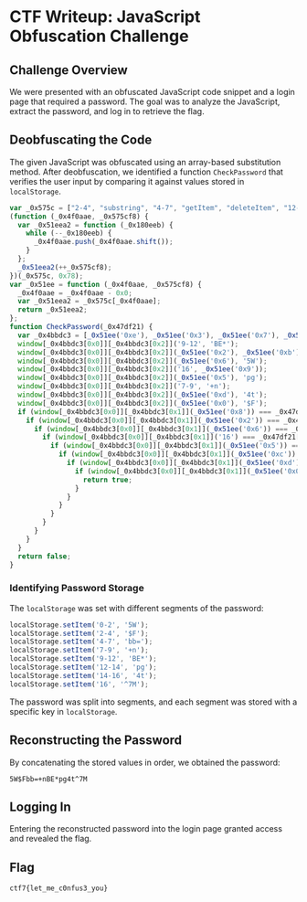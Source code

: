 # CTF Writeup: JavaScript Obfuscation Challenge

## Challenge Overview
We were presented with an obfuscated JavaScript code snippet and a login page that required a password. The goal was to analyze the JavaScript, extract the password, and log in to retrieve the flag.

## Deobfuscating the Code
The given JavaScript was obfuscated using an array-based substitution method. After deobfuscation, we identified a function `CheckPassword` that verifies the user input by comparing it against values stored in `localStorage`.
```javascript
var _0x575c = ["2-4", "substring", "4-7", "getItem", "deleteItem", "12-14", "0-2", "setItem", "9-12", "^7M", "updateItem", "bb=", "7-9", "14-16", "localStorage"];
(function (_0x4f0aae, _0x575cf8) {
  var _0x51eea2 = function (_0x180eeb) {
    while (--_0x180eeb) {
      _0x4f0aae.push(_0x4f0aae.shift());
    }
  };
  _0x51eea2(++_0x575cf8);
})(_0x575c, 0x78);
var _0x51ee = function (_0x4f0aae, _0x575cf8) {
  _0x4f0aae = _0x4f0aae - 0x0;
  var _0x51eea2 = _0x575c[_0x4f0aae];
  return _0x51eea2;
};
function CheckPassword(_0x47df21) {
  var _0x4bbdc3 = [_0x51ee('0xe'), _0x51ee('0x3'), _0x51ee('0x7'), _0x51ee('0x4'), _0x51ee('0xa')];
  window[_0x4bbdc3[0x0]][_0x4bbdc3[0x2]]('9-12', 'BE*');
  window[_0x4bbdc3[0x0]][_0x4bbdc3[0x2]](_0x51ee('0x2'), _0x51ee('0xb'));
  window[_0x4bbdc3[0x0]][_0x4bbdc3[0x2]](_0x51ee('0x6'), '5W');
  window[_0x4bbdc3[0x0]][_0x4bbdc3[0x2]]('16', _0x51ee('0x9'));
  window[_0x4bbdc3[0x0]][_0x4bbdc3[0x2]](_0x51ee('0x5'), 'pg');
  window[_0x4bbdc3[0x0]][_0x4bbdc3[0x2]]('7-9', '+n');
  window[_0x4bbdc3[0x0]][_0x4bbdc3[0x2]](_0x51ee('0xd'), '4t');
  window[_0x4bbdc3[0x0]][_0x4bbdc3[0x2]](_0x51ee('0x0'), '$F');
  if (window[_0x4bbdc3[0x0]][_0x4bbdc3[0x1]](_0x51ee('0x8')) === _0x47df21[_0x51ee('0x1')](0x9, 0xc)) {
    if (window[_0x4bbdc3[0x0]][_0x4bbdc3[0x1]](_0x51ee('0x2')) === _0x47df21.substring(0x4, 0x7)) {
      if (window[_0x4bbdc3[0x0]][_0x4bbdc3[0x1]](_0x51ee('0x6')) === _0x47df21[_0x51ee('0x1')](0x0, 0x2)) {
        if (window[_0x4bbdc3[0x0]][_0x4bbdc3[0x1]]('16') === _0x47df21[_0x51ee('0x1')](0x10)) {
          if (window[_0x4bbdc3[0x0]][_0x4bbdc3[0x1]](_0x51ee('0x5')) === _0x47df21[_0x51ee('0x1')](0xc, 0xe)) {
            if (window[_0x4bbdc3[0x0]][_0x4bbdc3[0x1]](_0x51ee('0xc')) === _0x47df21[_0x51ee('0x1')](0x7, 0x9)) {
              if (window[_0x4bbdc3[0x0]][_0x4bbdc3[0x1]](_0x51ee('0xd')) === _0x47df21[_0x51ee('0x1')](0xe, 0x10)) {
                if (window[_0x4bbdc3[0x0]][_0x4bbdc3[0x1]](_0x51ee('0x0')) === _0x47df21[_0x51ee('0x1')](0x2, 0x4)) {
                  return true;
                }
              }
            }
          }
        }
      }
    }
  }
  return false;
}
```
### Identifying Password Storage
The `localStorage` was set with different segments of the password:

```javascript
localStorage.setItem('0-2', '5W');
localStorage.setItem('2-4', '$F');
localStorage.setItem('4-7', 'bb=');
localStorage.setItem('7-9', '+n');
localStorage.setItem('9-12', 'BE*');
localStorage.setItem('12-14', 'pg');
localStorage.setItem('14-16', '4t');
localStorage.setItem('16', '^7M');
```

The password was split into segments, and each segment was stored with a specific key in `localStorage`.

## Reconstructing the Password
By concatenating the stored values in order, we obtained the password:

```
5W$Fbb=+nBE*pg4t^7M
```

## Logging In
Entering the reconstructed password into the login page granted access and revealed the flag.

## Flag
```
ctf7{let_me_c0nfus3_you}
```

